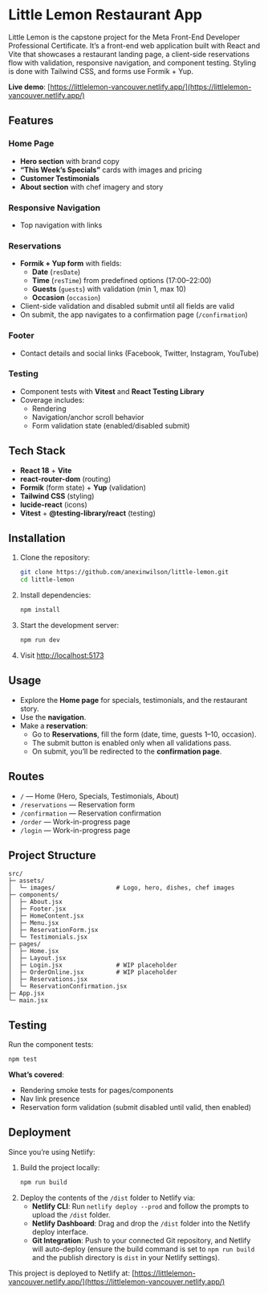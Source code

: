 # Little Lemon Restaurant App

Little Lemon is the capstone project for the Meta Front-End Developer Professional Certificate. It’s a front-end web application built with React and Vite that showcases a restaurant landing page, a client-side reservations flow with validation, responsive navigation, and component testing. Styling is done with Tailwind CSS, and forms use Formik + Yup.

**Live demo**: [https://littlelemon-vancouver.netlify.app/](https://littlelemon-vancouver.netlify.app/)

## Features

### Home Page
- **Hero section** with brand copy
- **“This Week’s Specials”** cards with images and pricing
- **Customer Testimonials**
- **About section** with chef imagery and story

### Responsive Navigation
- Top navigation with links

### Reservations
- **Formik + Yup form** with fields:
  - **Date** (`resDate`)
  - **Time** (`resTime`) from predefined options (17:00–22:00)
  - **Guests** (`guests`) with validation (min 1, max 10)
  - **Occasion** (`occasion`)
- Client-side validation and disabled submit until all fields are valid
- On submit, the app navigates to a confirmation page (`/confirmation`)

### Footer
- Contact details and social links (Facebook, Twitter, Instagram, YouTube)

### Testing
- Component tests with **Vitest** and **React Testing Library**
- Coverage includes:
  - Rendering
  - Navigation/anchor scroll behavior
  - Form validation state (enabled/disabled submit)

## Tech Stack
- **React 18** + **Vite**
- **react-router-dom** (routing)
- **Formik** (form state) + **Yup** (validation)
- **Tailwind CSS** (styling)
- **lucide-react** (icons)
- **Vitest** + **@testing-library/react** (testing)

## Installation
1. Clone the repository:
   ```bash
   git clone https://github.com/anexinwilson/little-lemon.git
   cd little-lemon
   ```
2. Install dependencies:
   ```bash
   npm install
   ```
3. Start the development server:
   ```bash
   npm run dev
   ```
4. Visit [http://localhost:5173](http://localhost:5173)

## Usage
- Explore the **Home page** for specials, testimonials, and the restaurant story.
- Use the **navigation**.
- Make a **reservation**:
  - Go to **Reservations**, fill the form (date, time, guests 1–10, occasion).
  - The submit button is enabled only when all validations pass.
  - On submit, you’ll be redirected to the **confirmation page**.

## Routes
- `/` — Home (Hero, Specials, Testimonials, About)
- `/reservations` — Reservation form
- `/confirmation` — Reservation confirmation
- `/order` — Work-in-progress page
- `/login` — Work-in-progress page

## Project Structure
```
src/
├─ assets/
│  └─ images/                 # Logo, hero, dishes, chef images
├─ components/
│  ├─ About.jsx
│  ├─ Footer.jsx
│  ├─ HomeContent.jsx
│  ├─ Menu.jsx
│  ├─ ReservationForm.jsx
│  └─ Testimonials.jsx
├─ pages/
│  ├─ Home.jsx
│  ├─ Layout.jsx
│  ├─ Login.jsx               # WIP placeholder
│  ├─ OrderOnline.jsx         # WIP placeholder
│  ├─ Reservations.jsx
│  └─ ReservationConfirmation.jsx
├─ App.jsx
└─ main.jsx
```

## Testing
Run the component tests:
```bash
npm test
```

**What’s covered**:
- Rendering smoke tests for pages/components
- Nav link presence
- Reservation form validation (submit disabled until valid, then enabled)

## Deployment
Since you’re using Netlify:

1. Build the project locally:
   ```bash
   npm run build
   ```
2. Deploy the contents of the `/dist` folder to Netlify via:
   - **Netlify CLI**: Run `netlify deploy --prod` and follow the prompts to upload the `/dist` folder.
   - **Netlify Dashboard**: Drag and drop the `/dist` folder into the Netlify deploy interface.
   - **Git Integration**: Push to your connected Git repository, and Netlify will auto-deploy (ensure the build command is set to `npm run build` and the publish directory is `dist` in your Netlify settings).

This project is deployed to Netlify at: [https://littlelemon-vancouver.netlify.app/](https://littlelemon-vancouver.netlify.app/)
